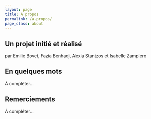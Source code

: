 ```yaml
---
layout: page
title: À propos
permalink: /a-propos/
page_class: about
---
```


<div class="grid-75">

  <h2>Un projet initié et réalisé</h2>

  <p>par Emilie Bovet, Fazia Benhadj, Alexia Stantzos et Isabelle Zampiero</p>

  <h2>En quelques mots</h2>

  <p>À compléter...</p>

</div>

<div class="grid-25">

  <h2>Remerciements</h2>

  <p>À compléter...</p>

</div>

